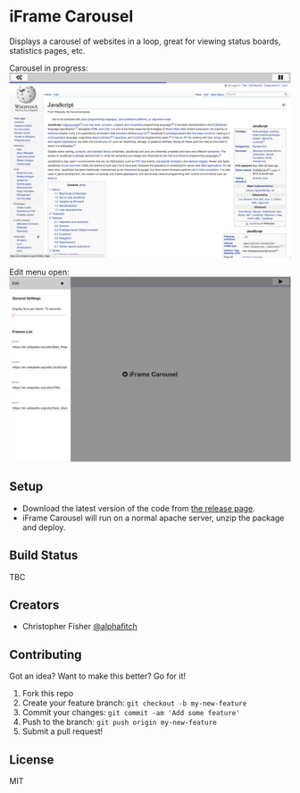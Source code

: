 # iFrame Carousel

Displays a carousel of websites in a loop, great for viewing status boards, statistics pages, etc.

Carousel in progress:
![alt text](https://github.com/alphafitch/iframe-carousel/blob/master/src/assets/images/examples/iframe-carousel-in-progress.png "Carousel in progress")

Edit menu open:
![alt text](https://github.com/alphafitch/iframe-carousel/blob/master/src/assets/images/examples/iframe-carousel-edit-menu.png "Edit menu open")

## Setup

* Download the latest version of the code from [the release page](https://github.com/alphafitch/iframe-carousel/releases).
* iFrame Carousel will run on a normal apache server, unzip the package and deploy.

## Build Status

TBC

## Creators

* Christopher Fisher [@alphafitch](https://twitter.com/alphafitch)

## Contributing

Got an idea? Want to make this better? Go for it!

1. Fork this repo
2. Create your feature branch: `git checkout -b my-new-feature`
3. Commit your changes: `git commit -am 'Add some feature'`
4. Push to the branch: `git push origin my-new-feature`
5. Submit a pull request!

## License

MIT